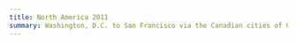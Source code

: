 ```yaml
---
title: North America 2011
summary: Washington, D.C. to San Francisco via the Canadian cities of Ottawa, Toronto and Vancouver.
---
```

